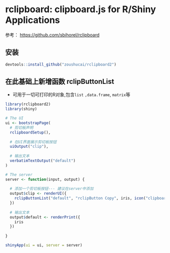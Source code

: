 # rclipboard: clipboard.js for R/Shiny Applications
参考： https://github.com/sbihorel/rclipboard

## 安装

```R
devtools::install_github("zoushucai/rclipboard2")
```
##   在此基础上新增函数 rclipButtonList


- 可用于一切可打印的R对象,包含`list` `,data.frame`, `matrix`等


```R
library(rclipboard2)
library(shiny)

# The UI
ui <- bootstrapPage(
  # 剪切板声明
  rclipboardSetup(),
  
  # 在UI界面展示剪切板按钮
  uiOutput("clip"),
  
  # 输出文本
  verbatimTextOutput("default")
)

# The server
server <- function(input, output) {
  
  # 添加一个剪切板按钮--- 建议在server中添加
  output$clip <- renderUI({
    rclipButtonList("default", "rclipButton Copy", iris, icon("clipboard"))
  })
  
  # 输出文本
  output$default <- renderPrint({
    iris
  })
  
}

shinyApp(ui = ui, server = server)

```
